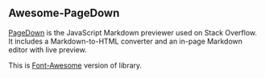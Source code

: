 ## Awesome-PageDown

[PageDown](https://code.google.com/p/pagedown/) is the JavaScript Markdown
previewer used on Stack Overflow. It includes a Markdown-to-HTML converter and
an in-page Markdown editor with live preview.

This is [Font-Awesome](http://fortawesome.github.io/Font-Awesome/) version of
library.